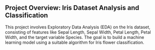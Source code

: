## Project Overview: Iris Dataset Analysis and Classification
This project involves Exploratory Data Analysis (EDA) on the Iris dataset, consisting of features like Sepal Length, Sepal Width, Petal Length, Petal Width, and the target variable Species. The goal is to build a machine learning model using a suitable algorithm for Iris flower classification.

